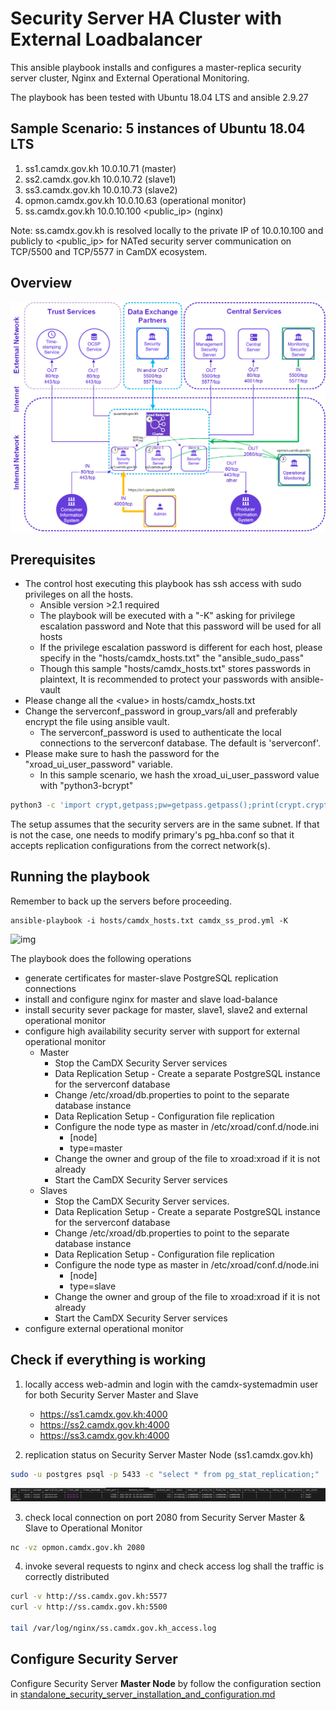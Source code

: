 # Security Server HA Cluster with External Loadbalancer

This ansible playbook installs and configures a master-replica security server cluster, Nginx and External Operational Monitoring.

The playbook has been tested with Ubuntu 18.04 LTS and ansible 2.9.27


## Sample Scenario: 5 instances of Ubuntu 18.04 LTS

1. ss1.camdx.gov.kh 10.0.10.71 (master)
2. ss2.camdx.gov.kh 10.0.10.72 (slave1)
3. ss3.camdx.gov.kh 10.0.10.73 (slave2)
4. opmon.camdx.gov.kh 10.0.10.63 (operational monitor)
5. ss.camdx.gov.kh 10.0.10.100 \<public_ip\> (nginx)

Note: ss.camdx.gov.kh is resolved locally to the private IP of 10.0.10.100 and publicly to \<public_ip\> for NATed security server communication on TCP/5500 and TCP/5577 in CamDX ecosystem.

## Overview
![img](img/ha_ss_ext_lb.png)

## Prerequisites

* The control host executing this playbook has ssh access with sudo privileges on all the hosts.
    * Ansible version >2.1 required
    * The playbook will be executed with a "-K" asking for privilege escalation password and Note that this password will be used for all hosts
    * If the privilege escalation password is different for each host, please specify in the "hosts/camdx_hosts.txt" the "ansible_sudo_pass"
    * Though this sample "hosts/camdx_hosts.txt" stores passwords in plaintext, It is recommended to protect your passwords with ansible-vault
* Please change all the \<value\> in hosts/camdx_hosts.txt
* Change the serverconf_password in group_vars/all and preferably encrypt the file using ansible vault. 
    * The serverconf_password is used to authenticate the local connections to the serverconf database. The default is 'serverconf'.
* Please make sure to hash the password for the "xroad_ui_user_password" variable.
    * In this sample scenario, we hash the xroad_ui_user_password value with "python3-bcrypt"
```bash
python3 -c 'import crypt,getpass;pw=getpass.getpass();print(crypt.crypt(pw) if (pw==getpass.getpass("Confirm: ")) else exit())'
```
   
The setup assumes that the security servers are in the same subnet. If that is not the case, one needs to modify primary's pg_hba.conf so that it accepts replication configurations from the correct network(s).

## Running the playbook

Remember to back up the servers before proceeding.
```
ansible-playbook -i hosts/camdx_hosts.txt camdx_ss_prod.yml -K
```

![img](img/demo.gif)

The playbook does the following operations
* generate certificates for master-slave PostgreSQL replication connections
* install and configure nginx for master and slave load-balance
* install security sever package for master, slave1, slave2 and external operational monitor
* configure high availability security server with support for external operational monitor
   - Master
      - Stop the CamDX Security Server services
      - Data Replication Setup - Create a separate PostgreSQL instance for the serverconf database
      - Change /etc/xroad/db.properties to point to the separate database instance
      - Data Replication Setup - Configuration file replication
      - Configure the node type as master in /etc/xroad/conf.d/node.ini
         -	[node]
         -	type=master
      - Change the owner and group of the file to xroad:xroad if it is not already
      - Start the CamDX Security Server services
   - Slaves
      - Stop the CamDX Security Server services.
      - Data Replication Setup - Create a separate PostgreSQL instance for the serverconf database
      - Change /etc/xroad/db.properties to point to the separate database instance
      - Data Replication Setup - Configuration file replication
      - Configure the node type as master in /etc/xroad/conf.d/node.ini
         - [node]
         - type=slave
      - Change the owner and group of the file to xroad:xroad if it is not already
      - Start the CamDX Security Server services
* configure external operational monitor

## Check if everything is working
1. locally access web-admin and login with the camdx-systemadmin user for both Security Server Master and Slave
   - https://ss1.camdx.gov.kh:4000
   - https://ss2.camdx.gov.kh:4000
   - https://ss3.camdx.gov.kh:4000
   
2. replication status on Security Server Master Node (ss1.camdx.gov.kh)
```bash
sudo -u postgres psql -p 5433 -c "select * from pg_stat_replication;"
```
![img](img/pgstat.png)

3. check local connection on port 2080 from Security Server Master & Slave to Operational Monitor
```bash
nc -vz opmon.camdx.gov.kh 2080
```

4. invoke several requests to nginx and check access log shall the traffic is correctly distributed
```bash
curl -v http://ss.camdx.gov.kh:5577
curl -v http://ss.camdx.gov.kh:5500

tail /var/log/nginx/ss.camdx.gov.kh_access.log
```

## Configure Security Server
Configure Security Server **Master Node** by follow the configuration section in [standalone_security_server_installation_and_configuration.md](https://github.com/Techo-Startup-Center/CamDX-Documentation/blob/main/standalone_security_server_installation_and_configuration.md#4-configuration)
